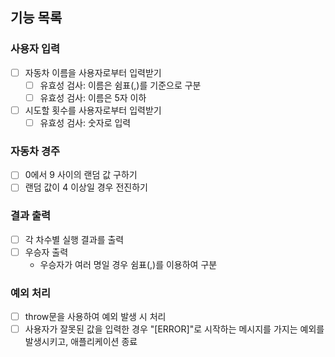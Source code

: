 ## 기능 목록

### 사용자 입력

- [ ] 자동차 이름을 사용자로부터 입력받기
  - [ ] 유효성 검사: 이름은 쉼표(,)를 기준으로 구분
  - [ ] 유효성 검사: 이름은 5자 이하
- [ ] 시도할 횟수를 사용자로부터 입력받기
  - [ ] 유효성 검사: 숫자로 입력

### 자동차 경주

- [ ] 0에서 9 사이의 랜덤 값 구하기
- [ ] 랜덤 값이 4 이상일 경우 전진하기

### 결과 출력

- [ ] 각 차수별 실행 결과를 출력
- [ ] 우승자 출력
  - 우승자가 여러 명일 경우 쉼표(,)를 이용하여 구분

### 예외 처리

- [ ] throw문을 사용하여 예외 발생 시 처리
- [ ] 사용자가 잘못된 값을 입력한 경우 "[ERROR]"로 시작하는 메시지를 가지는 예외를 발생시키고, 애플리케이션 종료
